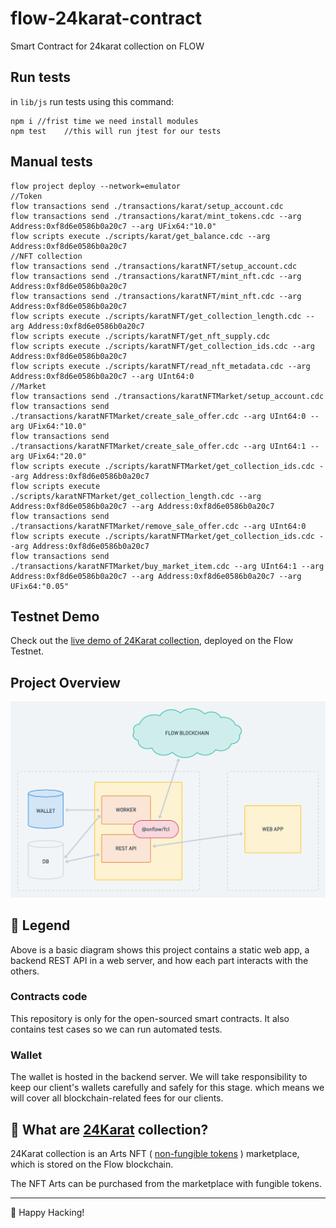 # flow-24karat-contract

Smart Contract for 24karat collection on FLOW

## Run tests

in `lib/js` run tests using this command:

```shell
npm i //frist time we need install modules
npm test	//this will run jtest for our tests
```

## Manual tests

```
flow project deploy --network=emulator
//Token
flow transactions send ./transactions/karat/setup_account.cdc
flow transactions send ./transactions/karat/mint_tokens.cdc --arg Address:0xf8d6e0586b0a20c7 --arg UFix64:"10.0"
flow scripts execute ./scripts/karat/get_balance.cdc --arg Address:0xf8d6e0586b0a20c7
//NFT collection
flow transactions send ./transactions/karatNFT/setup_account.cdc
flow transactions send ./transactions/karatNFT/mint_nft.cdc --arg Address:0xf8d6e0586b0a20c7
flow transactions send ./transactions/karatNFT/mint_nft.cdc --arg Address:0xf8d6e0586b0a20c7
flow scripts execute ./scripts/karatNFT/get_collection_length.cdc --arg Address:0xf8d6e0586b0a20c7
flow scripts execute ./scripts/karatNFT/get_nft_supply.cdc
flow scripts execute ./scripts/karatNFT/get_collection_ids.cdc --arg Address:0xf8d6e0586b0a20c7
flow scripts execute ./scripts/karatNFT/read_nft_metadata.cdc --arg Address:0xf8d6e0586b0a20c7 --arg UInt64:0
//Market
flow transactions send ./transactions/karatNFTMarket/setup_account.cdc
flow transactions send ./transactions/karatNFTMarket/create_sale_offer.cdc --arg UInt64:0 --arg UFix64:"10.0"
flow transactions send ./transactions/karatNFTMarket/create_sale_offer.cdc --arg UInt64:1 --arg UFix64:"20.0"
flow scripts execute ./scripts/karatNFTMarket/get_collection_ids.cdc --arg Address:0xf8d6e0586b0a20c7
flow scripts execute ./scripts/karatNFTMarket/get_collection_length.cdc --arg Address:0xf8d6e0586b0a20c7 --arg Address:0xf8d6e0586b0a20c7
flow transactions send ./transactions/karatNFTMarket/remove_sale_offer.cdc --arg UInt64:0
flow scripts execute ./scripts/karatNFTMarket/get_collection_ids.cdc --arg Address:0xf8d6e0586b0a20c7
flow transactions send ./transactions/karatNFTMarket/buy_market_item.cdc --arg UInt64:1 --arg Address:0xf8d6e0586b0a20c7 --arg Address:0xf8d6e0586b0a20c7 --arg UFix64:"0.05"
```

## Testnet Demo

Check out the [live demo of 24Karat collection](http://24karat-develop.netlify.app),
deployed on the Flow Testnet.

## Project Overview

![Project Overview](./24karat-project-overview.png)

## 🔎 Legend

Above is a basic diagram shows this project contains a static web app, a backend REST API in a web server, and how each part interacts with the others.

### Contracts code

This repository is only for the open-sourced smart contracts. It also contains test cases so we can run automated tests.

### Wallet

The wallet is hosted in the backend server. We will take responsibility to keep our client's wallets carefully and safely for this stage. which means we will cover all blockchain-related fees for our clients.

## 💎 What are [24Karat](https://www.24karat.io) collection?

24Karat collection is an Arts NFT ( [non-fungible tokens](https://github.com/onflow/flow-nft) ) marketplace, which is stored on the Flow blockchain.

The NFT Arts can be purchased from the marketplace with fungible tokens.

---

👹 Happy Hacking!
